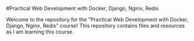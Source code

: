 #Practical Web Development with Docker, Django, Nginx, Redis

Welcome to the repository for the "Practical Web Development with Docker, Django, Nginx, Redis" course! This repository contains files and resources as I am learning this course.
